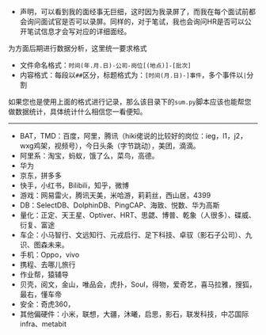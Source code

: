 + 声明，可以看到我的面经事无巨细，这时因为我录屏了，而我在每个面试前都会询问面试官是否可以录屏。同样的，对于笔试，我也会询问HR是否可以公开笔试信息才会写对应的详细面经。

为方面后期进行数据分析，这里统一要求格式

+ 文件命名格式：`时间(年.月.日)-公司-岗位[(地点)]-[批次]`
+ 内容格式：每段以`##`区分，标题格式为：`[时间(月.日)-]事件`，多个事件以`|`分割

如果您也是使用上面的格式进行记录，那么该目录下的`sum.py`脚本应该也能帮您做数据统计，具体统计什么相信您一看便知。

---

+ BAT，TMD：百度，阿里，腾讯（hiki佬说的比较好的岗位：ieg，l1，j2，wxg鸡架，视频号），今日头条（字节跳动），美团，滴滴。
+ 阿里系：淘宝，蚂蚁，饿了么，菜鸟，高德。
+ 华为
+ 京东，拼多多
+ 快手，小红书，Bilibili，知乎，微博
+ 游戏：网易雷火，腾讯天美，米哈游，莉莉丝，西山居，4399
+ DB：SelectDB、DolphinDB、PingCAP、海致、悦数、华为高斯
+ 量化：正定、天王星、Optiver、HRT、思勰、博普、乾象（人很多）、碟威、衍复、富途
+ 车企：小马智行、文远知行、元戎启行、足下科技、卓驭（影石子公司）、九识、图森未来。
+ 手机：Oppo，vivo
+ 携程、去哪儿旅行
+ 作业帮，猿辅导
+ 贝壳，阅文，金山，唯品会，虎扑，Soul，得物，爱奇艺，喜马拉雅，搜狐，最右，懂车帝
+ 安全：奇虎360，
+ 其他偏硬件：小米，联想，大疆，沐曦，启思，影石，联发科技，中芯国际
infra、metabit